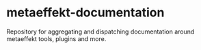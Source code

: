 # metaeffekt-documentation
Repository for aggregating and dispatching documentation around metaeffekt tools, plugins and more.

